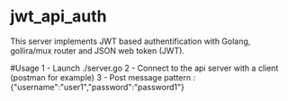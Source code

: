 # jwt_api_auth
This server implements JWT based authentification with Golang, gollira/mux router and JSON  web token (JWT).

#Usage
1 - Launch ./server.go
2 - Connect to the api server with a client (postman for example)
3 - Post message pattern :
      {"username":"user1","password":"password1"}
